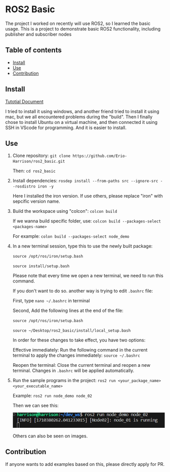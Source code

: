 # ROS2 Basic

The project I worked on recently will use ROS2, so I learned the basic usage. This is a project to demonstrate basic ROS2 functionality, including publisher and subscriber nodes

## Table of contents

- [Install](#Install)
- [Use](#Use)
- [Contribution](#Contribution)

## Install

[Tutotial Document](https://docs.ros.org/en/iron/Tutorials.html)

I tried to install it using windows, and another friend tried to install it using mac, but we all encountered problems during the "build". Then I finally chose to install Ubuntu on a virtual machine, and then connected it using SSH in VScode for programming. And it is easier to install.

## Use

1. Clone repository: `git clone https://github.com/Erio-Harrison/ros2_basic.git`

   Then: `cd ros2_basic`

2. Install dependencies: `rosdep install --from-paths src --ignore-src --rosdistro iron -y`

   Here I installed the iron version. If use others, please replace "iron" with sepcific version name.

3. Build the workspace using "colcon": `colcon build`

   If we wanna build specific folder, use: `colcon build --packages-select <packages-name>`

   For example: `colon build --packages-select node_demo`

4. In a new terminal session, type this to use the newly built package:

   `source /opt/ros/iron/setup.bash`   
         
   `source install/setup.bash`

   Please note that every time we open a new terminal, we need to run this command.

   If you don't want to do so. another way is trying to edit `.bashrc` file:

   First, type `nano ~/.bashrc` in terminal

   Second, Add the following lines at the end of the file:

   `source /opt/ros/iron/setup.bash`

   `source ~/Desktop/ros2_basic/install/local_setup.bash`

   In order for these changes to take effect, you have two options:

   Effective immediately: Run the following command in the current terminal to apply the changes immediately: `source ~/.bashrc`

   Reopen the terminal: Close the current terminal and reopen a new terminal. Changes in `.bashrc` will be applied automatically.

5. Run the sample programs in the project: `ros2 run <your_package_name> <your_executable_name>`

   Example: `ros2 run node_demo node_02`

   Then we can see this:

   ![node_demo02](./images/node_demo02.png)

   Others can also be seen on images.

## Contribution

If anyone wants to add examples based on this, please directly apply for PR.